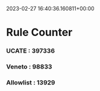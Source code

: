 2023-02-27 16:40:36.160811+00:00
# Rule Counter 
 ### UCATE : 397336

 ### Veneto : 98833

 ### Allowlist : 13929
